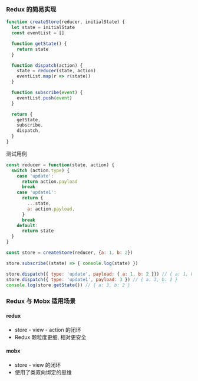 ### Redux 的简易实现

```js
function createStore(reducer, initialState) {
  let state = initialState
  const eventList = []

  function getState() {
    return state
  }

  function dispatch(action) {
    state = reducer(state, action)
    eventList.map(r => r(state))
  }

  function subscribe(event) {
    eventList.push(event)
  }

  return {
    getState,
    subscribe,
    dispatch,
  }
}
```

测试用例

```js
const reducer = function(state, action) {
  switch (action.type) {
    case 'update':
      return action.payload
      break
    case 'update1':
      return {
        ...state,
        a: action.payload,
      }
      break
    default:
      return state
  }
}

const store = createStore(reducer, {a: 1, b: 2})

store.subscribe((state) => { console.log(state) })

store.dispatch({ type: 'update', payload: { a: 1, b: 2 }}) // { a: 1, b: 2 }
store.dispatch({ type: 'update1', payload: 3 }) // { a: 3, b: 2 }
console.log(store.getState()) // { a: 3, b: 2 }
```

### Redux 与 Mobx 适用场景

#### redux

* store - view - action 的闭环
* Redux 颗粒度更细, 相对更安全

#### mobx

* store - view 的闭环
* 使用了类双向绑定的思维